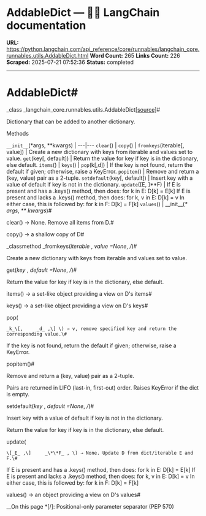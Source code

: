 # AddableDict — 🦜🔗 LangChain  documentation

**URL:** https://python.langchain.com/api_reference/core/runnables/langchain_core.runnables.utils.AddableDict.html
**Word Count:** 265
**Links Count:** 226
**Scraped:** 2025-07-21 07:52:36
**Status:** completed

---

# AddableDict\#

_class _langchain\_core.runnables.utils.AddableDict[\[source\]](https://python.langchain.com/api_reference/_modules/langchain_core/runnables/utils.html#AddableDict)\#     

Dictionary that can be added to another dictionary.

Methods

`__init__`\(\*args, \*\*kwargs\) |    ---|---   `clear`\(\) |    `copy`\(\) |    `fromkeys`\(iterable\[, value\]\) | Create a new dictionary with keys from iterable and values set to value.   `get`\(key\[, default\]\) | Return the value for key if key is in the dictionary, else default.   `items`\(\) |    `keys`\(\) |    `pop`\(k\[,d\]\) | If the key is not found, return the default if given; otherwise, raise a KeyError.   `popitem`\(\) | Remove and return a \(key, value\) pair as a 2-tuple.   `setdefault`\(key\[, default\]\) | Insert key with a value of default if key is not in the dictionary.   `update`\(\[E, \]\*\*F\) | If E is present and has a .keys\(\) method, then does: for k in E: D\[k\] = E\[k\] If E is present and lacks a .keys\(\) method, then does: for k, v in E: D\[k\] = v In either case, this is followed by: for k in F: D\[k\] = F\[k\]   `values`\(\) |       \_\_init\_\_\(_\* args_, _\*\* kwargs_\)\#     

clear\(\) → None. Remove all items from D.\#     

copy\(\) → a shallow copy of D\#     

_classmethod _fromkeys\(_iterable_ , _value =None_, _/_\)\#     

Create a new dictionary with keys from iterable and values set to value.

get\(_key_ , _default =None_, _/_\)\#     

Return the value for key if key is in the dictionary, else default.

items\(\) → a set-like object providing a view on D's items\#     

keys\(\) → a set-like object providing a view on D's keys\#     

pop\(

    _k_\[,     _d_ ,\] \) → v, remove specified key and return the corresponding value.\#     

If the key is not found, return the default if given; otherwise, raise a KeyError.

popitem\(\)\#     

Remove and return a \(key, value\) pair as a 2-tuple.

Pairs are returned in LIFO \(last-in, first-out\) order. Raises KeyError if the dict is empty.

setdefault\(_key_ , _default =None_, _/_\)\#     

Insert key with a value of default if key is not in the dictionary.

Return the value for key if key is in the dictionary, else default.

update\(

    \[_E_ ,\]     _\*\*F_ , \) → None. Update D from dict/iterable E and F.\#     

If E is present and has a .keys\(\) method, then does: for k in E: D\[k\] = E\[k\] If E is present and lacks a .keys\(\) method, then does: for k, v in E: D\[k\] = v In either case, this is followed by: for k in F: D\[k\] = F\[k\]

values\(\) → an object providing a view on D's values\#     

__On this page   *[/]: Positional-only parameter separator (PEP 570)
